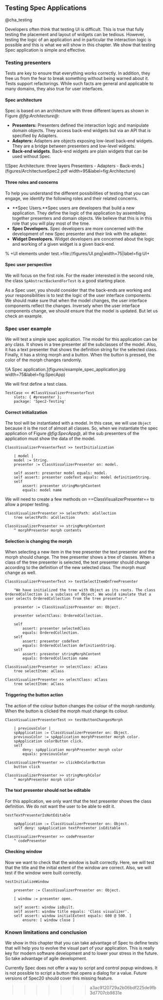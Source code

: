 
## Testing Spec Applications
@cha_testing

Developers often think that testing UI is difficult. This is true that fully testing the placement and layout of widgets can be tedious. 
However, testing the logic of an application and in particular the interaction logic is possible and this is what we will show in this chapter. 
We show that testing Spec application is simple and effective.


### Testing presenters

Tests are key to ensure that everything works correctly. In addition, they free us from the fear to break something without being warned about it. Tests support refactorings. While such facts are general and applicable to many domains, they also true for user interfaces.



#### Spec architecture


Spec is based on an architecture with three different layers as shown in Figure *@fig:Architecture@*: 
- **Presenters:** Presenters defined the interaction logic and manipulate domain objects. They access back-end widgets but via an API that is specified by Adapters.
- **Adapters:** Adapters are objects exposing low-level back-end widgets. They are a bridge between presenters and low-level widgets.
- **Back-end widgets**. Back-end widgets are plain widgets that can be used without Spec.


![Spec Architecture: three layers Presenters - Adapters - Back-ends.](figures/ArchitectureSpec2.pdf width=95&label=fig:Architecture)

#### Three roles and concerns

To help you understand the different possibilities of testing that you can engage, we identify the following roles and their related concerns.

- **Spec Users.**Spec users are developers that build a new application. They define the logic of the application by assembling together presenters and domain objects. We believe that this is in this role that you will play most of the time.
- **Spec Developers.** Spec developers are more concerned with the development of new Spec presenter and their link with the adapter.
- **Widget Developers.** Widget developers are concerned about the logic and working of a given widget is a given back-end.


% +UI elements under test.>file://figures/UI.png|width=75|label=fig:UI+

#### Spec user perspective

We will focus on the first role. For the reader interested in the second role, the class `SpAbstractBackendForTest` is a good starting place.

As a Spec user, you should consider that the back-ends are working and your responsibilities is to test the logic of the user interface components.
We should make sure that when the model changes, the user interface components reflect the changes.
Inversely when the user interface components change, we should ensure that the model is updated.
But let us check an example.


### Spec user example


We will test a simple spec application. The model for this application can be any class.
It shows in a tree presenter all the subclasses of the model. Also, it has a text presenter that shows the definition string for the selected class.
Finally, it has a string morph and a button. When the button is pressed, the color of the morph changes randomly.

![A Spec application.](figures/example_spec_application.jpg width=75&label=fig:SpecApp)

We will first define a test class.
```
TestCase << #ClassVisualizerPresenterTest
	slots: { #presenter };
	package: 'Spec2-Testing'
```

#### Correct initialization


The tool will be instantiated with a model.
In this case, we will use `Object` because it is the root of almost all classes.
So, when we instantiate the spec application of Figure *@fig:SpecApp@*, all the sub presenters of the application must show the data of the model.

```
ClassVisualizerPresenterTest >> testInitialization

	| model |
	model := String.
	presenter := ClassVisualizerPresenter on: model.
	
	self assert: presenter model equals: model.
	self assert: presenter codeText equals: model definitionString.
	self
		assert: presenter stringMorphContent
		equals: model name
```

We will need to create a few methods on ==ClassVisualizerPresenter== to allow a proper testing.
```
ClassVisualizerPresenter >> selectPath: aCollection 
	tree selectPath: aCollection
```

```
ClassVisualizerPresenter >> stringMorphContent
	^ morphPresenter morph contents
```


#### Selection is changing the morph


When selecting a new item in the tree presenter the text presenter and the morph should change.
The tree presenter shows a tree of classes.
When a class of the tree presenter is selected, the text presenter should change according to the definition of the new selected class.
The morph must change as well.

```
ClassVisualizerPresenterTest >> testSelectItemOnTreePresenter

	"We have initialized the tree with Object as its roots. The class OrderedCollection is a subclass of Object. We would simulate that a user selects OrderedCollection from the tree presenter."

	presenter := ClassVisualizerPresenter on: Object.
	
	presenter selectClass: OrderedCollection.
	
	self
		assert: presenter selectedClass
		equals: OrderedCollection.
	self
		assert: presenter codeText
		equals: OrderedCollection definitionString.
	self
		assert: presenter stringMorphContent
		equals: OrderedCollection name
```

```
ClassVisualizerPresenter >> selectClass: aClass 
	tree selectItem: aClass
```

```
ClassVisualizerPresenter >> selectClass: aClass 
	tree selectItem: aClass
```


#### Triggering the button action


The action of the colour button changes the colour of the morph randomly.
When the button is clicked the morph must change its colour.

```
ClassVisualizerPresenterTest >> testButtonChangesMorph

	| previousColor |
	spApplication := ClassVisualizerPresenter on: Object.
	previousColor := spApplication morphPresenter morph color.
	spApplication colorButton click.
	self
		deny: spApplication morphPresenter morph color
		equals: previousColor
```

```
ClassVisualizerPresenter >> clickOnColorButton
	button click
```

```
ClassVisualizerPresenter >> stringMorphColor
	^ morphPresenter morph color
```



#### The text presenter should not be editable


For this application, we only want that the text presenter shows the class definition.
We do not want the user to be able to edit it.

```
testTextPresenterIsNotEditable

	spApplication := ClassVisualizerPresenter on: Object.
	self deny: spApplication textPresenter isEditable
```

```
ClassVisualizerPresenter >> codePresenter
	^ codePresenter
```

#### Checking window

Now we want to check that the window is built correctly.
Here, we will test that the title and the initial extent of the window are correct.
Also, we will test if the window were built correctly.

```
testInitializeWindow

	presenter := ClassVisualizerPresenter on: Object.
	
	[ window := presenter open.
	
	self assert: window isBuilt.
	self assert: window title equals: 'Class visualizer'.
	self assert: window initialExtent equals: 600 @ 500. ]
		ensure: [ window close ]
```

### Known limitations and conclusion

We show in this chapter that you can take advantage of Spec to define tests that will help you to evolve the visual part of your application.
This is really key for modern software development and to lower your stress in the future. 
So take advantage of agile development.

Currently Spec does not offer a way to script and control popup windows. It is not possible to script a button that opens a dialog for a value.
Future versions of Spec20 should cover this missing feature.


>>>>>>> a3ac9120729a2b06bdf225de9fb3d7707cb9831e
